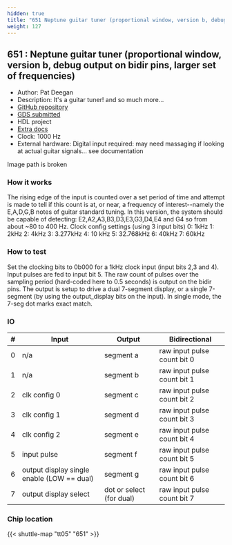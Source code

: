 ```yaml
---
hidden: true
title: "651 Neptune guitar tuner (proportional window, version b, debug output on bidir pins, larger set of frequencies)"
weight: 127
---
```


## 651 : Neptune guitar tuner (proportional window, version b, debug output on bidir pins, larger set of frequencies)

* Author: Pat Deegan
* Description: It's a guitar tuner!  and so much more... 
* [GitHub repository](https://github.com/psychogenic/tt04-neptune)
* [GDS submitted](https://github.com/psychogenic/tt04-neptune/actions/runs/6519352258)
* HDL project
* [Extra docs](https://inductive-kickback.com/projects/neptune/)
* Clock: 1000 Hz
* External hardware: Digital input required: may need massaging if looking at actual guitar signals... see documentation

Image path is broken

### How it works

The rising edge of the input is counted over a set period of time
and attempt is made to tell if this count is at, or near, a
frequency of interest--namely the E,A,D,G,B notes of guitar
standard tuning.
In this version, the system should be capable of detecting:
E2,A2,A3,B3,D3,E3,G3,D4,E4 and G4 so from about ~80 to 400 Hz.
Clock config settings (using 3 input bits)
0: 1kHz
1: 2kHz
2: 4kHz
3: 3.277kHz
4: 10 kHz
5: 32.768kHz
6: 40kHz
7: 60kHz


### How to test

Set the clocking bits to 0b000 for a 1kHz clock input (input bits
2,3 and 4).
Input pulses are fed to input bit 5.  The raw count of pulses over
the sampling period (hard-coded here to 0.5 seconds) is output on
the bidir pins.  The output is setup to drive a dual 7-segment display, or a single 7-segment (by using the output_display bits on
the input).  In single mode, the 7-seg dot marks exact match.


### IO

| # | Input        | Output       | Bidirectional      |
|---|--------------|--------------| -------------------|
| 0 | n/a  | segment a | raw input pulse count bit 0 |
| 1 | n/a  | segment b | raw input pulse count bit 1 |
| 2 | clk config 0  | segment c | raw input pulse count bit 2 |
| 3 | clk config 1  | segment d | raw input pulse count bit 3 |
| 4 | clk config 2  | segment e | raw input pulse count bit 4 |
| 5 | input pulse  | segment f | raw input pulse count bit 5 |
| 6 | output display single enable (LOW == dual)  | segment g | raw input pulse count bit 6 |
| 7 | output display select  | dot or select (for dual) | raw input pulse count bit 7 |

### Chip location

{{< shuttle-map "tt05" "651" >}}
